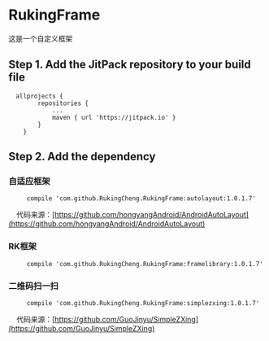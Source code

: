 # RukingFrame
这是一个自定义框架

## Step 1. Add the JitPack repository to your build file
	
```
  allprojects {
		repositories {
			...
			maven { url 'https://jitpack.io' }
		}
	}
```
  
## Step 2. Add the dependency
### 自适应框架
``` 
     compile 'com.github.RukingCheng.RukingFrame:autolayout:1.0.1.7'
 ```
     代码来源：[https://github.com/hongyangAndroid/AndroidAutoLayout](https://github.com/hongyangAndroid/AndroidAutoLayout)
   
### RK框架
``` 
     compile 'com.github.RukingCheng.RukingFrame:framelibrary:1.0.1.7'
```
  
### 二维码扫一扫
``` 
     compile 'com.github.RukingCheng.RukingFrame:simplezxing:1.0.1.7'
```
     代码来源：[https://github.com/GuoJinyu/SimpleZXing](https://github.com/GuoJinyu/SimpleZXing)
       

      
